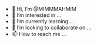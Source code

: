 - 👋 Hi, I’m @MIMMMAHMIM
- 👀 I’m interested in ...
- 🌱 I’m currently learning ...
- 💞️ I’m looking to collaborate on ...
- 📫 How to reach me ...

<!---
MIMMMAHMIM/MIMMMAHMIM is a ✨ special ✨ repository because its `README.md` (this file) appears on your GitHub profile.
You can click the Preview link to take a look at your changes.
--->
